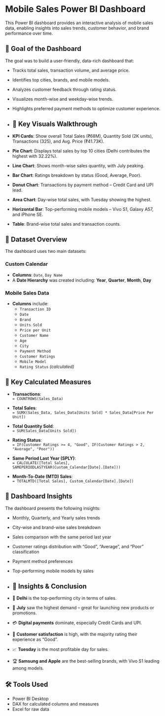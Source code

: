
# Mobile Sales Power BI Dashboard

This Power BI dashboard provides an interactive analysis of mobile sales data, enabling insights into sales trends, customer behavior, and brand performance over time.


## 🔹 Goal of the Dashboard
The goal was to build a user-friendly, data-rich dashboard that:
- Tracks total sales, transaction volume, and average price.
- Identifies top cities, brands, and mobile models.
- Analyzes customer feedback through rating status.
- Visualizes month-wise and weekday-wise trends.
- Highlights preferred payment methods to optimize customer experience.

- ## 🔹 Key Visuals Walkthrough
- **KPI Cards**: Show overall Total Sales (₹68M), Quantity Sold (2K units), Transactions (325), and Avg. Price (₹41.73K).
- **Pie Chart**: Displays total sales by top 10 cities (Delhi contributes the highest with 32.22%).
- **Line Chart**: Shows month-wise sales quantity, with July peaking.
- **Bar Chart**: Ratings breakdown by status (Good, Average, Poor).
- **Donut Chart**: Transactions by payment method – Credit Card and UPI lead.
- **Area Chart**: Day-wise total sales, with Tuesday showing the highest.
- **Horizontal Bar**: Top-performing mobile models – Vivo S1, Galaxy A57, and iPhone SE.
- **Table**: Brand-wise total sales and transaction counts.


## 📁 Dataset Overview

The dashboard uses two main datasets:

### Custom Calendar
- **Columns**: `Date`, `Day Name`
- A **Date Hierarchy** was created including: **Year**, **Quarter**, **Month**, **Day**

### Mobile Sales Data
- **Columns** include:
  - `Transaction ID`
  - `Date`
  - `Brand`
  - `Units Sold`
  - `Price per Unit`
  - `Customer Name`
  - `Age`
  - `City`
  - `Payment Method`
  - `Customer Ratings`
  - `Mobile Model`
  - `Rating Status` *(calculated)*

## 🧮 Key Calculated Measures

- **Transactions**:  
  `= COUNTROWS(Sales_Data)`

- **Total Sales**:  
  `= SUMX(Sales_Data, Sales_Data[Units Sold] * Sales_Data[Price Per Unit])`

- **Total Quantity Sold**:  
  `= SUM(Sales_Data[Units Sold])`

- **Rating Status**:  
  `= IF(Customer Ratings >= 4, "Good", IF(Customer Ratings > 2, "Average", "Poor"))`

- **Same Period Last Year (SPLY)**:  
  `= CALCULATE([Total Sales], SAMEPERIODLASTYEAR(Custom_Calendar[Date].[Date]))`

- **Month-To-Date (MTD) Sales**:  
  `= TOTALMTD([Total Sales], Custom_Calendar[Date].[Date])`

## 📌 Dashboard Insights

The dashboard presents the following insights:

- Monthly, Quarterly, and Yearly sales trends
- City-wise and brand-wise sales breakdown
- Sales comparison with the same period last year
- Customer ratings distribution with “Good”, “Average”, and “Poor” classification
- Payment method preferences
- Top-performing mobile models by sales

- ## 🔹 Insights & Conclusion
- 📍 **Delhi** is the top-performing city in terms of sales.
- 📆 **July** saw the highest demand – great for launching new products or promotions.
- 💳 **Digital payments** dominate, especially Credit Cards and UPI.
- 🌟 **Customer satisfaction** is high, with the majority rating their experience as “Good”.
- 📈 **Tuesday** is the most profitable day for sales.
- 🏆 **Samsung and Apple** are the best-selling brands, with Vivo S1 leading among models.


## 🛠️ Tools Used

- Power BI Desktop
- DAX for calculated columns and measures
- Excel for raw data
